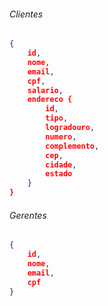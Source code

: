 ###### Clientes

```json
{
	id,
	nome,
	email,
	cpf,
	salario,
	endereco {
		id,
		tipo,
		logradouro,
		numero,
		complemento,
		cep,
		cidade,
		estado
	}
}
```

###### Gerentes

```json
{
	id,
	nome,
	email,
	cpf
}
```
